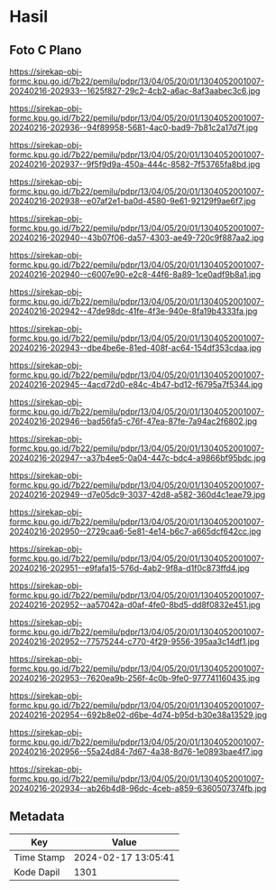 # Hasil

## Foto C Plano

https://sirekap-obj-formc.kpu.go.id/7b22/pemilu/pdpr/13/04/05/20/01/1304052001007-20240216-202933--1625f827-29c2-4cb2-a6ac-8af3aabec3c6.jpg

https://sirekap-obj-formc.kpu.go.id/7b22/pemilu/pdpr/13/04/05/20/01/1304052001007-20240216-202936--94f89958-5681-4ac0-bad9-7b81c2a17d7f.jpg

https://sirekap-obj-formc.kpu.go.id/7b22/pemilu/pdpr/13/04/05/20/01/1304052001007-20240216-202937--9f5f9d9a-450a-444c-8582-7f53765fa8bd.jpg

https://sirekap-obj-formc.kpu.go.id/7b22/pemilu/pdpr/13/04/05/20/01/1304052001007-20240216-202938--e07af2e1-ba0d-4580-9e61-92129f9ae6f7.jpg

https://sirekap-obj-formc.kpu.go.id/7b22/pemilu/pdpr/13/04/05/20/01/1304052001007-20240216-202940--43b07f06-da57-4303-ae49-720c9f887aa2.jpg

https://sirekap-obj-formc.kpu.go.id/7b22/pemilu/pdpr/13/04/05/20/01/1304052001007-20240216-202940--c6007e90-e2c8-44f6-8a89-1ce0adf9b8a1.jpg

https://sirekap-obj-formc.kpu.go.id/7b22/pemilu/pdpr/13/04/05/20/01/1304052001007-20240216-202942--47de98dc-41fe-4f3e-940e-8fa19b4333fa.jpg

https://sirekap-obj-formc.kpu.go.id/7b22/pemilu/pdpr/13/04/05/20/01/1304052001007-20240216-202943--dbe4be6e-81ed-408f-ac64-154df353cdaa.jpg

https://sirekap-obj-formc.kpu.go.id/7b22/pemilu/pdpr/13/04/05/20/01/1304052001007-20240216-202945--4acd72d0-e84c-4b47-bd12-f6795a7f5344.jpg

https://sirekap-obj-formc.kpu.go.id/7b22/pemilu/pdpr/13/04/05/20/01/1304052001007-20240216-202946--bad56fa5-c76f-47ea-87fe-7a94ac2f6802.jpg

https://sirekap-obj-formc.kpu.go.id/7b22/pemilu/pdpr/13/04/05/20/01/1304052001007-20240216-202947--a37b4ee5-0a04-447c-bdc4-a9866bf95bdc.jpg

https://sirekap-obj-formc.kpu.go.id/7b22/pemilu/pdpr/13/04/05/20/01/1304052001007-20240216-202949--d7e05dc9-3037-42d8-a582-360d4c1eae79.jpg

https://sirekap-obj-formc.kpu.go.id/7b22/pemilu/pdpr/13/04/05/20/01/1304052001007-20240216-202950--2729caa6-5e81-4e14-b6c7-a665dcf642cc.jpg

https://sirekap-obj-formc.kpu.go.id/7b22/pemilu/pdpr/13/04/05/20/01/1304052001007-20240216-202951--e9fafa15-576d-4ab2-9f8a-d1f0c873ffd4.jpg

https://sirekap-obj-formc.kpu.go.id/7b22/pemilu/pdpr/13/04/05/20/01/1304052001007-20240216-202952--aa57042a-d0af-4fe0-8bd5-dd8f0832e451.jpg

https://sirekap-obj-formc.kpu.go.id/7b22/pemilu/pdpr/13/04/05/20/01/1304052001007-20240216-202952--77575244-c770-4f29-9556-395aa3c14df1.jpg

https://sirekap-obj-formc.kpu.go.id/7b22/pemilu/pdpr/13/04/05/20/01/1304052001007-20240216-202953--7620ea9b-256f-4c0b-9fe0-977741160435.jpg

https://sirekap-obj-formc.kpu.go.id/7b22/pemilu/pdpr/13/04/05/20/01/1304052001007-20240216-202954--692b8e02-d6be-4d74-b95d-b30e38a13529.jpg

https://sirekap-obj-formc.kpu.go.id/7b22/pemilu/pdpr/13/04/05/20/01/1304052001007-20240216-202956--55a24d84-7d67-4a38-8d76-1e0893bae4f7.jpg

https://sirekap-obj-formc.kpu.go.id/7b22/pemilu/pdpr/13/04/05/20/01/1304052001007-20240216-202934--ab26b4d8-96dc-4ceb-a859-6360507374fb.jpg


## Metadata

| Key        | Value               |
| ---------- | ------------------- |
| Time Stamp | 2024-02-17 13:05:41 |
| Kode Dapil | 1301                |



